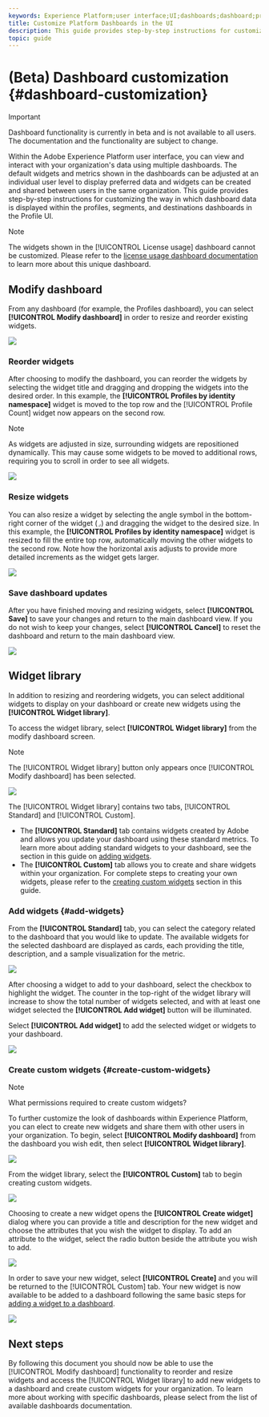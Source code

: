 ```yaml
---
keywords: Experience Platform;user interface;UI;dashboards;dashboard;profiles;segments;destinations;license usage
title: Customize Platform Dashboards in the UI
description: This guide provides step-by-step instructions for customizing the way in which your organization's Adobe Experience Platform data is displayed within dashboard widgets. 
topic: guide
---
```


# (Beta) Dashboard customization {#dashboard-customization}

>[!IMPORTANT]
>
>Dashboard functionality is currently in beta and is not available to all users. The documentation and the functionality are subject to change.

Within the Adobe Experience Platform user interface, you can view and interact with your organization's data using multiple dashboards. The default widgets and metrics shown in the dashboards can be adjusted at an individual user level to display preferred data and widgets can be created and shared between users in the same organization. This guide provides step-by-step instructions for customizing the way in which dashboard data is displayed within the profiles, segments, and destinations dashboards in the Profile UI.

>[!NOTE]
>
>The widgets shown in the [!UICONTROL License usage] dashboard cannot be customized. Please refer to the [license usage dashboard documentation](guides/license-usage.md) to learn more about this unique dashboard.

## Modify dashboard

From any dashboard (for example, the Profiles dashboard), you can select **[!UICONTROL Modify dashboard]** in order to resize and reorder existing widgets.

![](images/customization/modify-dashboard.png)

### Reorder widgets

After choosing to modify the dashboard, you can reorder the widgets by selecting the widget title and dragging and dropping the widgets into the desired order. In this example, the **[!UICONTROL Profiles by identity namespace]** widget is moved to the top row and the [!UICONTROL Profile Count] widget now appears on the second row.

>[!NOTE]
>
>As widgets are adjusted in size, surrounding widgets are repositioned dynamically. This may cause some widgets to be moved to additional rows, requiring you to scroll in order to see all widgets.

![](images/customization/move-widget.png)

### Resize widgets

You can also resize a widget by selecting the angle symbol in the bottom-right corner of the widget (`⌟`) and dragging the widget to the desired size. In this example, the **[!UICONTROL Profiles by identity namespace]** widget is resized to fill the entire top row, automatically moving the other widgets to the second row. Note how the horizontal axis adjusts to provide more detailed increments as the widget gets larger.

![](images/customization/resize-widget.png)

### Save dashboard updates

After you have finished moving and resizing widgets, select **[!UICONTROL Save]** to save your changes and return to the main dashboard view. If you do not wish to keep your changes, select **[!UICONTROL Cancel]** to reset the dashboard and return to the main dashboard view.

![](images/customization/save-changes.png)

## Widget library

In addition to resizing and reordering widgets, you can select additional widgets to display on your dashboard or create new widgets using the **[!UICONTROL Widget library]**. 

To access the widget library, select **[!UICONTROL Widget library]** from the modify dashboard screen.

>[!NOTE]
>
>The [!UICONTROL Widget library] button only appears once [!UICONTROL Modify dashboard] has been selected.

![](images/customization/widget-library-button.png)

The [!UICONTROL Widget library] contains two tabs, [!UICONTROL Standard] and [!UICONTROL Custom].

* The **[!UICONTROL Standard]** tab contains widgets created by Adobe and allows you update your dashboard using these standard metrics. To learn more about adding standard widgets to your dashboard, see the section in this guide on [adding widgets](#add-widgets).
* The **[!UICONTROL Custom]** tab allows you to create and share widgets within your organization. For complete steps to creating your own widgets, please refer to the [creating custom widgets](#create-custom-widgets) section in this guide.

### Add widgets {#add-widgets}

From the **[!UICONTROL Standard]** tab, you can select the category related to the dashboard that you would like to update. The available widgets for the selected dashboard are displayed as cards, each providing the title, description, and a sample visualization for the metric.

![](images/customization/standard-widgets.png)

After choosing a widget to add to your dashboard, select the checkbox to highlight the widget. The counter in the top-right of the widget library will increase to show the total number of widgets selected, and with at least one widget selected the **[!UICONTROL Add widget]** button will be illuminated.

Select **[!UICONTROL Add widget]** to add the selected widget or widgets to your dashboard.

![](images/customization/add-widgets.png)

### Create custom widgets {#create-custom-widgets}

>[!NOTE]
>
>What permissions required to create custom widgets? 

To further customize the look of dashboards within Experience Platform, you can elect to create new widgets and share them with other users in your organization. To begin, select **[!UICONTROL Modify dashboard]** from the dashboard you wish edit, then select **[!UICONTROL Widget library]**.

![](images/customization/widget-library-button.png)

From the widget library, select the **[!UICONTROL Custom]** tab to begin creating custom widgets.

![](images/customization/custom-tab.png)

Choosing to create a new widget opens the **[!UICONTROL Create widget]** dialog where you can provide a title and description for the new widget and choose the attributes that you wish the widget to display. To add an attribute to the widget, select the radio button beside the attribute you wish to add.

![](images/customization/create-widget.png)

In order to save your new widget, select **[!UICONTROL Create]** and you will be returned to the [!UICONTROL Custom] tab. Your new widget is now available to be added to a dashboard following the same basic steps for [adding a widget to a dashboard](#add-widgets).

![](images/customization/custom-tab-new-widget.png)

## Next steps

By following this document you should now be able to use the [!UICONTROL Modify dashboard] functionality to reorder and resize widgets and access the [!UICONTROL Widget library] to add new widgets to a dashboard and create custom widgets for your organization. To learn more about working with specific dashboards, please select from the list of available dashboards documentation.